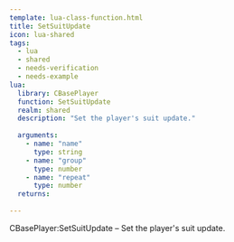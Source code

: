 ```yaml
---
template: lua-class-function.html
title: SetSuitUpdate
icon: lua-shared
tags:
  - lua
  - shared
  - needs-verification
  - needs-example
lua:
  library: CBasePlayer
  function: SetSuitUpdate
  realm: shared
  description: "Set the player's suit update."
  
  arguments:
    - name: "name"
      type: string
    - name: "group"
      type: number
    - name: "repeat"
      type: number
  returns:
    
---
```


<div class="lua__search__keywords">
CBasePlayer:SetSuitUpdate &#x2013; Set the player's suit update.
</div>
